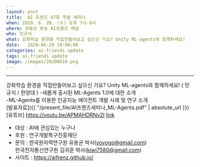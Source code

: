 ```yaml
---
layout: post
title:  AI 프렌즈 47회 학술 세미나
when: 2020. 6. 20. (수) 오후 7시-9시
where: 유튜브 방송 AI프렌즈 채널
who: 민규식
what: 강화학습 환경을 직접만들어보고 싶으신 가요? Unity ML-agents와 함께하세요!
date:   2020-06-20 19:00:00
categories: ai-friends update
tags: ai-friends update
image: /images/20200610.png
---
```

***  
강화학습 환경을 직접만들어보고 싶으신 가요? Unity ML-agents와 함께하세요! ( 민규식 / 한양대 )
-새롭게 출시된 ML-Agents 1.0에 대한 소개  
-ML-Agents를 이용한 인공지능 에이전트 개발 사례 및 연구 소개  
[발표자료]({{ "/present_file/AI프렌즈세미나_ML-Agents.pdf" | absolute_url }})  
[유튜브] https://youtu.be/APMAHDRNv2I [link]
 


- 대상 : AI에 관심있는 누구나  
- 후원 : 연구개발특구진흥재단  
- 문의 : 한국원자력연구원 유용균 박사(yoyogo@gmail.com)  
             한국전자통신연구원 김귀훈 박사(kiwi7580@gmail.com)  
- 사이트 : https://aifrenz.github.io/ 


[link]:     https://youtu.be/APMAHDRNv2I
